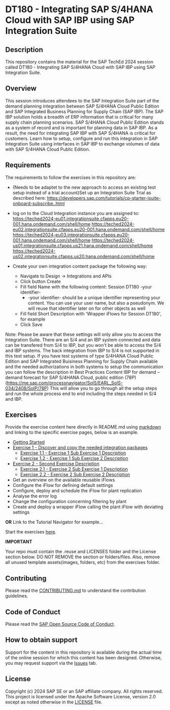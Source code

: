 # DT180 - Integrating SAP S/4HANA Cloud with SAP IBP using SAP Integration Suite

## Description

This repository contains the material for the SAP TechEd 2024 session called DT180 - Integrating SAP S/4HANA Cloud with SAP IBP using SAP Integration Suite.  

## Overview

This session introduces attendees to the SAP Integration Suite part of the demand planning integration between SAP S/4HANA Cloud Public Edition and SAP Integrated Business Planning for Supply Chain (SAP IBP).
The SAP IBP solution holds a breadth of ERP information that is critical for many supply chain planning scenarios. SAP S/4HANA Cloud Public Edition stands as a system of record and is important for planning data in SAP IBP. As a result, the need for integrating SAP IBP with SAP S/4HANA is critical for customers. Learn how to setup, configure and run this integration in SAP Integration Suite using interfaces in SAP IBP to exchange volumes of data with SAP S/4HANA Cloud Public Edition.

## Requirements

The requirements to follow the exercises in this repository are:
- (Needs to be adaptet to the new approach to access an existing test setup instead of a trial account)Set up an Integration Suite Trial as described here: https://developers.sap.com/tutorials/cp-starter-isuite-onboard-subscribe..html

- log on to the Cloud Integration instance you are assigned to:
    https://teched2024-eu01.integrationsuite.cfapps.eu20-001.hana.ondemand.com/shell/home
    https://teched2024-eu02.integrationsuite.cfapps.eu20-001.hana.ondemand.com/shell/home
    https://teched2024-eu03.integrationsuite.cfapps.eu20-001.hana.ondemand.com/shell/home
    https://teched2024-us01.integrationsuite.cfapps.us21.hana.ondemand.com/shell/home
    https://teched2024-us02.integrationsuite.cfapps.us20.hana.ondemand.com/shell/home
- Create your own integration content package the following way:
  - Navigate to Design -> Integrations and APIs
  - Click button Create
  - Fill field Name with the following content: Session DT180 -your identifier-
      - -your identifier- should be a unique identifier representing your content. You can use your user name, but also a pseudonym. We will reuse that identifier later on for other objects as well
  - Fill field Short Description with 'Wrapper iFlows for Session DT180', for example
  - Click Save  
 
Note: Please be aware that these settings will only allow you to access the Integration Suite. There are an S/4 and an IBP system connected and data can be transfered from S/4 to IBP, but you won't be able to access the S/4 and IBP systems. The back integration from IBP to S/4 is not supported in this test setup.
If you have test systems of type S/4HANA Cloud Public Edition and SAP Integrated Buisiness Planning for Supply Chain available and the needed authorizations in both systems to setup the communication you can follow the description in Best Practices Content 
IBP for demand – demand forecast for SAP S/4HANA Cloud, public edition (78P) (https://me.sap.com/processnavigator/SolS/EARL_SolS-034/2408/SolP/78P)
This will allow you to go through all the setup steps and run the whole process end to end including the steps needed in S/4 and IBP.

## Exercises

Provide the exercise content here directly in README.md using [markdown](https://guides.github.com/features/mastering-markdown/) and linking to the specific exercise pages, below is an example.

- [Getting Started](exercises/ex0/)
- [Exercise 1 - Discover and copy the needed integration packages](exercises/ex1/)
    - [Exercise 1.1 - Exercise 1 Sub Exercise 1 Description](exercises/ex1#exercise-11-sub-exercise-1-description)
    - [Exercise 1.2 - Exercise 1 Sub Exercise 2 Description](exercises/ex1#exercise-12-sub-exercise-2-description)
- [Exercise 2 - Second Exercise Description](exercises/ex2/)
    - [Exercise 2.1 - Exercise 2 Sub Exercise 1 Description](exercises/ex2#exercise-21-sub-exercise-1-description)
    - [Exercise 2.2 - Exercise 2 Sub Exercise 2 Description](exercises/ex2#exercise-22-sub-exercise-2-description)
- Get an overview on the available reusable iFlows
- Configure the iFlow for defining default settings
- Configure, deploy and schedule the iFlow for plant replication
- Analyse the error log
- Change the configuration concerning filtering by plant
- Create and deploy a wrapper iFlow calling the plant iFlow with deviating settings
  
**OR** Link to the Tutorial Navigator for example...

Start the exercises [here](https://developers.sap.com/tutorials/abap-environment-trial-onboarding.html).

**IMPORTANT**

Your repo must contain the .reuse and LICENSES folder and the License section below. DO NOT REMOVE the section or folders/files. Also, remove all unused template assets(images, folders, etc) from the exercises folder. 

## Contributing
Please read the [CONTRIBUTING.md](./CONTRIBUTING.md) to understand the contribution guidelines.

## Code of Conduct
Please read the [SAP Open Source Code of Conduct](https://github.com/SAP-samples/.github/blob/main/CODE_OF_CONDUCT.md).

## How to obtain support

Support for the content in this repository is available during the actual time of the online session for which this content has been designed. Otherwise, you may request support via the [Issues](../../issues) tab.

## License
Copyright (c) 2024 SAP SE or an SAP affiliate company. All rights reserved. This project is licensed under the Apache Software License, version 2.0 except as noted otherwise in the [LICENSE](LICENSES/Apache-2.0.txt) file.
